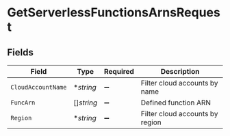 # GetServerlessFunctionsArnsRequest


## Fields

| Field                           | Type                            | Required                        | Description                     |
| ------------------------------- | ------------------------------- | ------------------------------- | ------------------------------- |
| `CloudAccountName`              | **string*                       | :heavy_minus_sign:              | Filter cloud accounts by name   |
| `FuncArn`                       | []*string*                      | :heavy_minus_sign:              | Defined function ARN            |
| `Region`                        | **string*                       | :heavy_minus_sign:              | Filter cloud accounts by region |